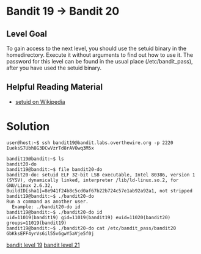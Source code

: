 <h1>Bandit 19 &#x2192; Bandit 20 </h1>

<h2 id="level-goal">Level Goal</h2>
<p>To gain access to the next level, you should use the setuid binary
in the homedirectory. Execute it without arguments to find out how
to use it. The password for this level can be found in the usual
place (/etc/bandit_pass), after you have used the setuid binary.</p>

<h2 id="helpful-reading-material">Helpful Reading Material</h2>
<ul>
  <li><a href="https://en.wikipedia.org/wiki/Setuid">setuid on Wikipedia</a></li>
</ul>


<h1>Solution</h1>

```
user@host:~$ ssh bandit19@bandit.labs.overthewire.org -p 2220
IueksS7Ubh8G3DCwVzrTd8rAVOwq3M5x

bandit19@bandit:~$ ls
bandit20-do
bandit19@bandit:~$ file bandit20-do
bandit20-do: setuid ELF 32-bit LSB executable, Intel 80386, version 1 (SYSV), dynamically linked, interpreter /lib/ld-linux.so.2, for GNU/Linux 2.6.32, BuildID[sha1]=8e941f24b8c5cd0af67b22b724c57e1ab92a92a1, not stripped
bandit19@bandit:~$ ./bandit20-do
Run a command as another user.
  Example: ./bandit20-do id
bandit19@bandit:~$ ./bandit20-do id
uid=11019(bandit19) gid=11019(bandit19) euid=11020(bandit20) groups=11019(bandit19)
bandit19@bandit:~$ ./bandit20-do cat /etc/bandit_pass/bandit20
GbKksEFF4yrVs6il55v6gwY5aVje5f0j
```

[bandit level 19](19.md)
	[bandit level 21](21.md)
